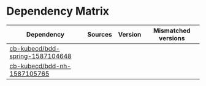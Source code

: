 # Dependency Matrix

Dependency | Sources | Version | Mismatched versions
---------- | ------- | ------- | -------------------
[cb-kubecd/bdd-spring-1587104648](https://github.com/cb-kubecd/bdd-spring-1587104648.git) |  | []() | 
[cb-kubecd/bdd-nh-1587105765](https://github.com/cb-kubecd/bdd-nh-1587105765.git) |  | []() | 

